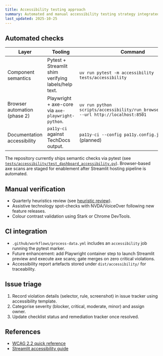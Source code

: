 ```yaml
---
title: Accessibility testing approach
summary: Automated and manual accessibility testing strategy integrated into CI workflows.
last_updated: 2025-10-25
---
```


## Automated checks

| Layer                        | Tooling                                             | Command                                                                                 | Output                                    |
| ---------------------------- | --------------------------------------------------- | --------------------------------------------------------------------------------------- | ----------------------------------------- |
| Component semantics          | Pytest + Streamlit shim verifying labels/help text. | `uv run pytest -m accessibility tests/accessibility`                                    | Pass/fail, pytest report.                 |
| Browser automation (phase 2) | Playwright + axe-core via `axe-playwright-python`.  | `uv run python scripts/accessibility/run_browser_checks.py --url http://localhost:8501` | JSON axe violations uploaded as artifact. |
| Documentation accessibility  | `pa11y-ci` against TechDocs output.                 | `pa11y-ci --config pa11y.config.json` (planned)                                         | HTML/CSV violation summary.               |

The repository currently ships semantic checks via pytest (see [`tests/accessibility/test_dashboard_accessibility.py`](../../tests/accessibility/test_dashboard_accessibility.py)). Browser-based axe scans are staged for enablement after Streamlit hosting pipeline is automated.

## Manual verification

- Quarterly heuristics review (see [heuristic review](./heuristic-review.md)).
- Assistive technology spot-checks with NVDA/VoiceOver following new feature releases.
- Colour contrast validation using Stark or Chrome DevTools.

## CI integration

- `.github/workflows/process-data.yml` includes an `accessibility` job running the pytest marker.
- Future enhancement: add Playwright container step to launch Streamlit preview and execute axe scans; gate merges on zero critical violations.
- Accessibility report artefacts stored under `dist/accessibility/` for traceability.

## Issue triage

1. Record violation details (selector, rule, screenshot) in issue tracker using accessibility template.
2. Categorise severity (blocker, critical, moderate, minor) and assign owner.
3. Update checklist status and remediation tracker once resolved.

## References

- [WCAG 2.2 quick reference](https://www.w3.org/WAI/WCAG22/quickref/)
- [Streamlit accessibility guide](https://docs.streamlit.io/library/advanced-features/accessibility)
